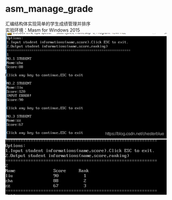 # asm_manage_grade
汇编结构体实现简单的学生成绩管理并排序  
实验环境：Masm for Windows 2015  
![Demonstration](https://github.com/chesterblue/photos/blob/master/asm_1.png)
![Demonstration](https://github.com/chesterblue/photos/blob/master/asm_2.png)
